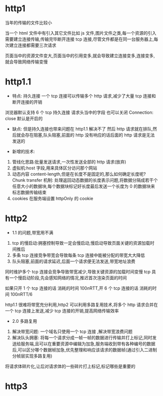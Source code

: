 # http1

当年的传输的文件比较小

当一个 html 文件中有引入其它文件比如 js 文件,图片文件之类,每一个资源的引入需要建立连接传输,传输完毕断开连接 tcp 连接,尽管文件都是在同一台服务器上,每次建立连接都需要三次请求

页面当中的资源文件变大,页面当中的引用变多,就会导致建立连接变多,连接变多,就会导致网络传输变慢

# http1.1

- 特点:
  持久连接
  一个 tcp 连接可以传输多个 http 请求,减少了大量 tcp 连接和断开连接的开销

浏览器默认支持 6 个 tcp 持久连接
请求头当中的字段
也可以关闭 Connection: close 默认是开启的

- 缺点:
  但是持久连接也带来问题在 http1.1 解决不了
  然后 http 请求就在排队,然后就会存在阻塞,队头阻塞,前面的 http 没有响应的话后面的 http 请求是无法发送的

- 新增的技术:

1. 管线化思路:批量发送请求,一次性发送全部的 http 请求(放弃)
2. 虚拟机:host 字段,用来具体区分访问那个网站
3. 动态内容 content-length,但是在长度不是固定的,那么如何确定长度呢?
   Chunk transfer 机制: 处理返回动态数据的长度表示问题,将数据分隔成若干个任意大小的数据块,每个数据块标记好长度最后发送一个长度为 0 的数据块来标志数据传输结束
4. cookies
   在服务端设置 httpOnly 的 cookie

# http2

- 1.1 的问题,带宽用不满

1. tcp 的慢启动:拥塞控制导致一定会慢启动,慢启动导致页面关键的资源加载时间推后
2. 多条 tcp 连接竞争带宽会导致每条 tcp 连接中能被分配的带宽大大降低
3. 队头阻塞,前面的请求延迟,后面一个请求便无法发送,带宽地址浪费

同时维护多个 tcp 连接会竞争导致带宽减少,导致关键资源的加载时间变慢
tcp 具有一个慢启动阶段,先会感知网络的情况,推迟首次渲染页面的时间

如果只开 1 个 tcp 连接的话 消耗的时间 100*n*RTT,开 6 个 tcp 连接的话 消耗的时间 100*n*RTT/6

http1.1 很难将带宽充分利用,http2 可以利用多路复用技术,将多个 http 请求合并在一个 tcp 连接上发送,减少 tcp 连接的开销,提高网络传输效率

- 2.0 多路复用
1. 解决带宽问题:
一个域名只使用一个 tcp 连接 ,解决带宽浪费问题
2. 解决队头拥塞:
将每一个请求分成一帧一帧的数据进行传输并打上标记,同时发送给服务端,且可以在重要资源中编辑为加急,服务端收到带有各种编号的数据后,可以区分哪个数据帧加急,优先整理和响应该请求的数据帧(通过引入二进制分帧层实现多路复用)

将请求体碎片化,让后对请求体的一些碎片打上标记,标记哪些是重要的


# http3


